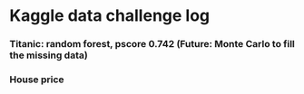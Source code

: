 # Kaggle data challenge log
### Titanic: random forest, pscore 0.742 (Future: Monte Carlo to fill the missing data)
### House price
